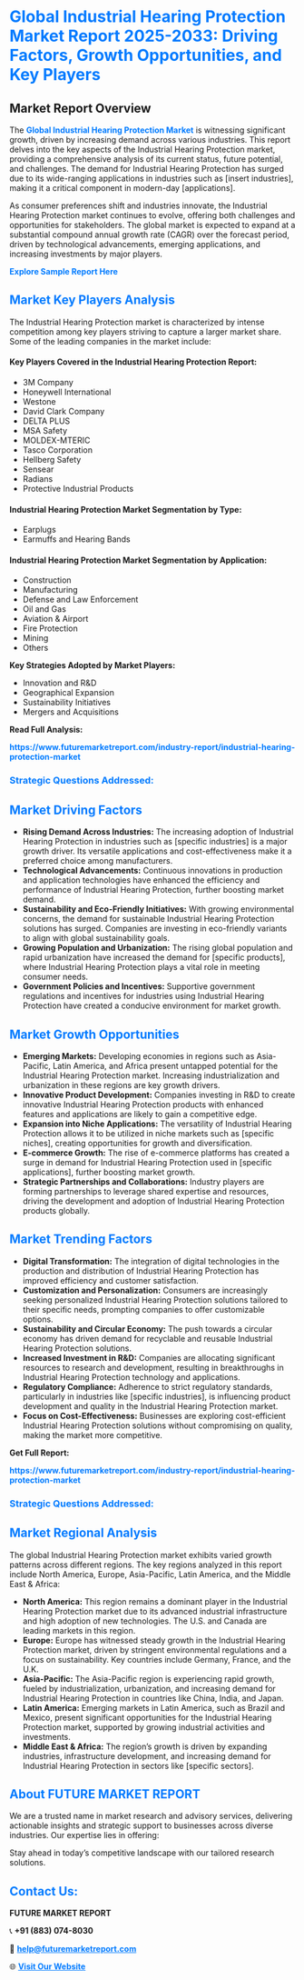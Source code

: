 <h1 style="color: #007BFF;">Global Industrial Hearing Protection Market Report 2025-2033: Driving Factors, Growth Opportunities, and Key Players</h1>

<section id="overview">
<h2>Market Report Overview</h2>
<p>The <a href="https://www.futuremarketreport.com/industry-report/industrial-hearing-protection-market" style="color: #007BFF; text-decoration: none;"><strong>Global Industrial Hearing Protection Market</strong></a> is witnessing significant growth, driven by increasing demand across various industries. This report delves into the key aspects of the Industrial Hearing Protection market, providing a comprehensive analysis of its current status, future potential, and challenges. The demand for Industrial Hearing Protection has surged due to its wide-ranging applications in industries such as [insert industries], making it a critical component in modern-day [applications].</p>
<p>As consumer preferences shift and industries innovate, the Industrial Hearing Protection market continues to evolve, offering both challenges and opportunities for stakeholders. The global market is expected to expand at a substantial compound annual growth rate (CAGR) over the forecast period, driven by technological advancements, emerging applications, and increasing investments by major players.</p>
</section>

<section id="overview">
<p><a href="https://www.futuremarketreport.com/request-sample/reportId=27229" style="color: #007BFF; text-decoration: none;"><strong>Explore Sample Report Here</strong></a></p>
</section>

<section id="key-players">
<h2 style="color: #007BFF;">Market Key Players Analysis</h2>
<p>The Industrial Hearing Protection market is characterized by intense competition among key players striving to capture a larger market share. Some of the leading companies in the market include:</p>
<h4>Key Players Covered in the Industrial Hearing Protection Report:</h4>
<ul><li>3M Company</li><li>Honeywell International</li><li>Westone</li><li>David Clark Company</li><li>DELTA PLUS</li><li>MSA Safety</li><li>MOLDEX-MTERIC</li><li>Tasco Corporation</li><li>Hellberg Safety</li><li>Sensear</li><li>Radians</li><li>Protective Industrial Products</li></ul>
<h4>Industrial Hearing Protection Market Segmentation by Type:</h4>
<ul><li>Earplugs</li><li>Earmuffs and Hearing Bands</li></ul>

<h4>Industrial Hearing Protection Market Segmentation by Application:</h4>
<ul><li>Construction</li><li>Manufacturing</li><li>Defense and Law Enforcement</li><li>Oil and Gas</li><li>Aviation &amp; Airport</li><li>Fire Protection</li><li>Mining</li><li>Others</li></ul>
<p><strong>Key Strategies Adopted by Market Players:</strong></p>
<ul>
<li>Innovation and R&D</li>
<li>Geographical Expansion</li>
<li>Sustainability Initiatives</li>
<li>Mergers and Acquisitions</li>
</ul>
</section>

<section>
<p><strong>Read Full Analysis: </strong></p><a href="https://www.futuremarketreport.com/industry-report/industrial-hearing-protection-market" style="color: #007BFF; text-decoration: none;"><strong>https://www.futuremarketreport.com/industry-report/industrial-hearing-protection-market</strong></a>
<h3 style="color: #007BFF;">Strategic Questions Addressed:</h3>
</section>

<section id="driving-factors">
<h2 style="color: #007BFF;">Market Driving Factors</h2>
<ul>
<li><strong>Rising Demand Across Industries:</strong> The increasing adoption of Industrial Hearing Protection in industries such as [specific industries] is a major growth driver. Its versatile applications and cost-effectiveness make it a preferred choice among manufacturers.</li>
<li><strong>Technological Advancements:</strong> Continuous innovations in production and application technologies have enhanced the efficiency and performance of Industrial Hearing Protection, further boosting market demand.</li>
<li><strong>Sustainability and Eco-Friendly Initiatives:</strong> With growing environmental concerns, the demand for sustainable Industrial Hearing Protection solutions has surged. Companies are investing in eco-friendly variants to align with global sustainability goals.</li>
<li><strong>Growing Population and Urbanization:</strong> The rising global population and rapid urbanization have increased the demand for [specific products], where Industrial Hearing Protection plays a vital role in meeting consumer needs.</li>
<li><strong>Government Policies and Incentives:</strong> Supportive government regulations and incentives for industries using Industrial Hearing Protection have created a conducive environment for market growth.</li>
</ul>
</section>

<section id="growth-opportunities">
<h2 style="color: #007BFF;">Market Growth Opportunities</h2>
<ul>
<li><strong>Emerging Markets:</strong> Developing economies in regions such as Asia-Pacific, Latin America, and Africa present untapped potential for the Industrial Hearing Protection market. Increasing industrialization and urbanization in these regions are key growth drivers.</li>
<li><strong>Innovative Product Development:</strong> Companies investing in R&D to create innovative Industrial Hearing Protection products with enhanced features and applications are likely to gain a competitive edge.</li>
<li><strong>Expansion into Niche Applications:</strong> The versatility of Industrial Hearing Protection allows it to be utilized in niche markets such as [specific niches], creating opportunities for growth and diversification.</li>
<li><strong>E-commerce Growth:</strong> The rise of e-commerce platforms has created a surge in demand for Industrial Hearing Protection used in [specific applications], further boosting market growth.</li>
<li><strong>Strategic Partnerships and Collaborations:</strong> Industry players are forming partnerships to leverage shared expertise and resources, driving the development and adoption of Industrial Hearing Protection products globally.</li>
</ul>
</section>

<section id="trending-factors">
<h2 style="color: #007BFF;">Market Trending Factors</h2>
<ul>
<li><strong>Digital Transformation:</strong> The integration of digital technologies in the production and distribution of Industrial Hearing Protection has improved efficiency and customer satisfaction.</li>
<li><strong>Customization and Personalization:</strong> Consumers are increasingly seeking personalized Industrial Hearing Protection solutions tailored to their specific needs, prompting companies to offer customizable options.</li>
<li><strong>Sustainability and Circular Economy:</strong> The push towards a circular economy has driven demand for recyclable and reusable Industrial Hearing Protection solutions.</li>
<li><strong>Increased Investment in R&D:</strong> Companies are allocating significant resources to research and development, resulting in breakthroughs in Industrial Hearing Protection technology and applications.</li>
<li><strong>Regulatory Compliance:</strong> Adherence to strict regulatory standards, particularly in industries like [specific industries], is influencing product development and quality in the Industrial Hearing Protection market.</li>
<li><strong>Focus on Cost-Effectiveness:</strong> Businesses are exploring cost-efficient Industrial Hearing Protection solutions without compromising on quality, making the market more competitive.</li>
</ul>
</section>

<section>
<p><strong>Get Full Report: </strong></p><a href="https://www.futuremarketreport.com/industry-report/industrial-hearing-protection-market" style="color: #007BFF; text-decoration: none;"><strong>https://www.futuremarketreport.com/industry-report/industrial-hearing-protection-market</strong></a>
<h3 style="color: #007BFF;">Strategic Questions Addressed:</h3>
</section>


<section id="regional-analysis">
<h2 style="color: #007BFF;">Market Regional Analysis</h2>
<p>The global Industrial Hearing Protection market exhibits varied growth patterns across different regions. The key regions analyzed in this report include North America, Europe, Asia-Pacific, Latin America, and the Middle East & Africa:</p>
<ul>
<li><strong>North America:</strong> This region remains a dominant player in the Industrial Hearing Protection market due to its advanced industrial infrastructure and high adoption of new technologies. The U.S. and Canada are leading markets in this region.</li>
<li><strong>Europe:</strong> Europe has witnessed steady growth in the Industrial Hearing Protection market, driven by stringent environmental regulations and a focus on sustainability. Key countries include Germany, France, and the U.K.</li>
<li><strong>Asia-Pacific:</strong> The Asia-Pacific region is experiencing rapid growth, fueled by industrialization, urbanization, and increasing demand for Industrial Hearing Protection in countries like China, India, and Japan.</li>
<li><strong>Latin America:</strong> Emerging markets in Latin America, such as Brazil and Mexico, present significant opportunities for the Industrial Hearing Protection market, supported by growing industrial activities and investments.</li>
<li><strong>Middle East & Africa:</strong> The region’s growth is driven by expanding industries, infrastructure development, and increasing demand for Industrial Hearing Protection in sectors like [specific sectors].</li>
</ul>
</section>

<footer>
<h2 style="color: #007BFF;">About FUTURE MARKET REPORT</h2>
<p>We are a trusted name in market research and advisory services, delivering actionable insights and strategic support to businesses across diverse industries. Our expertise lies in offering:</p>

<p>Stay ahead in today’s competitive landscape with our tailored research solutions.</p>

<h2 style="color: #007BFF;">Contact Us:</h2>
<p><strong>FUTURE MARKET REPORT</strong></p>
<p>📞 <strong>+91 (883) 074-8030</strong></p>
<p>📧 <strong><a href="mailto:help@futuremarketreport.com" style="color: #007BFF;">help@futuremarketreport.com</a></strong></p>
<p>🌐 <strong><a href="https://www.futuremarketreport.com/" style="color: #007BFF;">Visit Our Website</a></strong></p>
</footer>